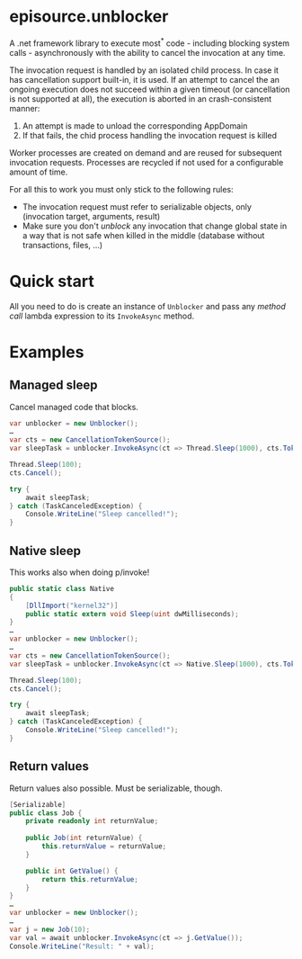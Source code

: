 # episource.unblocker
A .net framework library to execute most<sup>*</sup> code - including blocking system calls - asynchronously with the ability to cancel the invocation at any time.

The invocation request is handled by an isolated child process. In case it has cancellation support built-in, it is used. If an attempt to cancel the an ongoing execution does not succeed within a given timeout (or cancellation is not supported at all), the execution is aborted in an crash-consistent manner:
 1. An attempt is made to unload the corresponding AppDomain
 2. If that fails, the chid process handling the invocation request is killed
 
Worker processes are created on demand and are reused for subsequent invocation requests. Processes are recycled if not used for a configurable amount of time.

For all this to work you must only stick to the following rules:
 - The invocation request must refer to serializable objects, only (invocation target, arguments, result)
 - Make sure you don't *unblock* any invocation that change global state in a way that is not safe when killed in the middle (database without transactions, files, ...)

# Quick start
All you need to do is create an instance of `Unblocker` and pass any *method call* lambda expression to its `InvokeAsync` method.

# Examples
## Managed sleep
Cancel managed code that blocks.
```cs
var unblocker = new Unblocker();
…
var cts = new CancellationTokenSource();
var sleepTask = unblocker.InvokeAsync(ct => Thread.Sleep(1000), cts.Token);

Thread.Sleep(100);
cts.Cancel();

try {
    await sleepTask;
} catch (TaskCanceledException) {
    Console.WriteLine("Sleep cancelled!");
}
```

## Native sleep
This works also when doing p/invoke!
```cs
public static class Native
{
    [DllImport("kernel32")]
    public static extern void Sleep(uint dwMilliseconds);
}
…   
var unblocker = new Unblocker();
…
var cts = new CancellationTokenSource();
var sleepTask = unblocker.InvokeAsync(ct => Native.Sleep(1000), cts.Token);

Thread.Sleep(100);
cts.Cancel();

try {
    await sleepTask;
} catch (TaskCanceledException) {
    Console.WriteLine("Sleep cancelled!");
}
```

## Return values
Return values also possible. Must be serializable, though.
```cs
[Serializable]
public class Job {
    private readonly int returnValue;
    
    public Job(int returnValue) {
        this.returnValue = returnValue;
    }

    public int GetValue() {
        return this.returnValue;
    } 
}
…
var unblocker = new Unblocker();
…
var j = new Job(10);
var val = await unblocker.InvokeAsync(ct => j.GetValue());
Console.WriteLine("Result: " + val);
```

